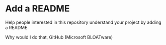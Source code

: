 # Add a README
Help people interested in this repository understand your project by adding a README.

Why would I do that, GitHub (Microsoft BLOATware)
